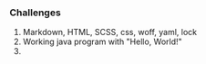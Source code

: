 ### Challenges
 1. Markdown, HTML, SCSS, css, woff, yaml, lock 
 2. Working java program with "Hello, World!"
 3. 
